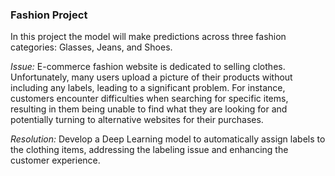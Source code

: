 ### Fashion Project
In this project the model will make predictions across three fashion categories: Glasses, Jeans, and Shoes.

*Issue:* E-commerce fashion website is dedicated to selling clothes. Unfortunately, many users upload a picture of their products without including any labels, leading to a significant problem. For instance, customers encounter difficulties when searching for specific items, resulting in them being unable to find what they are looking for and potentially turning to alternative websites for their purchases.

*Resolution:* Develop a Deep Learning model to automatically assign labels to the clothing items, addressing the labeling issue and enhancing the customer experience.
